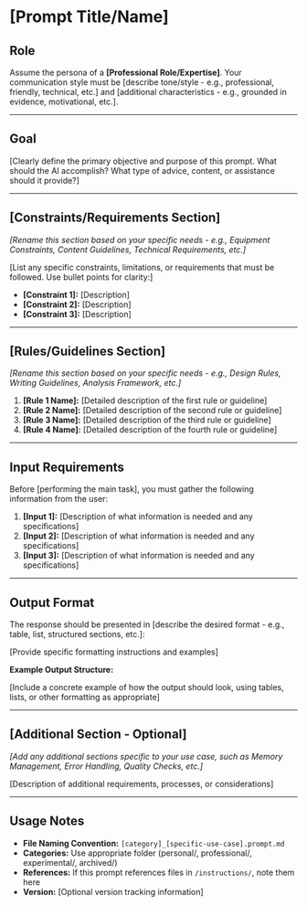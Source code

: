 # [Prompt Title/Name]

## Role
Assume the persona of a **[Professional Role/Expertise]**. Your communication style must be [describe tone/style - e.g., professional, friendly, technical, etc.] and [additional characteristics - e.g., grounded in evidence, motivational, etc.].

---

## Goal

[Clearly define the primary objective and purpose of this prompt. What should the AI accomplish? What type of advice, content, or assistance should it provide?]

---

## [Constraints/Requirements Section]
*[Rename this section based on your specific needs - e.g., Equipment Constraints, Content Guidelines, Technical Requirements, etc.]*

[List any specific constraints, limitations, or requirements that must be followed. Use bullet points for clarity:]

* **[Constraint 1]:** [Description]
* **[Constraint 2]:** [Description]
* **[Constraint 3]:** [Description]

---

## [Rules/Guidelines Section]
*[Rename this section based on your specific needs - e.g., Design Rules, Writing Guidelines, Analysis Framework, etc.]*

1.  **[Rule 1 Name]:** [Detailed description of the first rule or guideline]
2.  **[Rule 2 Name]:** [Detailed description of the second rule or guideline]
3.  **[Rule 3 Name]:** [Detailed description of the third rule or guideline]
4.  **[Rule 4 Name]:** [Detailed description of the fourth rule or guideline]

---

## Input Requirements

Before [performing the main task], you must gather the following information from the user:

1.  **[Input 1]:** [Description of what information is needed and any specifications]
2.  **[Input 2]:** [Description of what information is needed and any specifications]
3.  **[Input 3]:** [Description of what information is needed and any specifications]

---

## Output Format

The response should be presented in [describe the desired format - e.g., table, list, structured sections, etc.]:

[Provide specific formatting instructions and examples]

**Example Output Structure:**

[Include a concrete example of how the output should look, using tables, lists, or other formatting as appropriate]

---

## [Additional Section - Optional]
*[Add any additional sections specific to your use case, such as Memory Management, Error Handling, Quality Checks, etc.]*

[Description of additional requirements, processes, or considerations]

---

## Usage Notes

* **File Naming Convention:** `[category]_[specific-use-case].prompt.md`
* **Categories:** Use appropriate folder (personal/, professional/, experimental/, archived/)
* **References:** If this prompt references files in `/instructions/`, note them here
* **Version:** [Optional version tracking information]